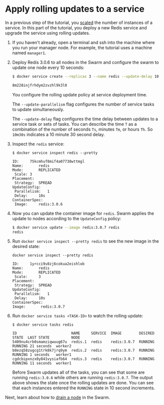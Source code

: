 <!--[metadata]>
+++
title = "Apply rolling updates"
description = "Apply rolling updates to a service on the Swarm"
keywords = ["tutorial, cluster management, swarm, service, rolling-update"]
[menu.main]
identifier="swarm-tutorial-rolling-update"
parent="swarm-tutorial"
weight=20
advisory = "rc"
+++
<![end-metadata]-->

# Apply rolling updates to a service

In a previous step of the tutorial, you [scaled](scale-service.md) the number of
instances of a service. In this part of the tutorial, you deploy a new Redis
service and upgrade the service using rolling updates.

1. If you haven't already, open a terminal and ssh into the machine where you
run your manager node. For example, the tutorial uses a machine named
`manager1`.

2. Deploy Redis 3.0.6 to all nodes in the Swarm and configure
the swarm to update one node every 10 seconds:

    ```bash
    $ docker service create --replicas 3 --name redis --update-delay 10s --update-parallelism 1 redis:3.0.6

    8m228injfrhdym2zvzhl9k3l0
    ```

    You configure the rolling update policy at service deployment time.

    The `--update-parallelism` flag configures the number of service tasks
    to update simultaneously.

    The `--update-delay` flag configures the time delay between updates to a
    service task or sets of tasks. You can describe the time `T` as a
    combination of the number of seconds `Ts`, minutes `Tm`, or hours `Th`. So
    `10m30s` indicates a 10 minute 30 second delay.

3. Inspect the `redis` service:

    ```
    $ docker service inspect redis --pretty

    ID:		75kcmhuf8mif4a07738wttmgl
    Name:		redis
    Mode:		REPLICATED
     Scale:	3
    Placement:
     Strategy:	SPREAD
    UpdateConfig:
     Parallelism:	1
     Delay:		10s
    ContainerSpec:
     Image:		redis:3.0.6
    ```

4. Now you can update the container image for `redis`. Swarm applies the update
to nodes according to the `UpdateConfig` policy:

    ```bash
    $ docker service update --image redis:3.0.7 redis
    redis
    ```

5. Run `docker service inspect --pretty redis` to see the new image in the
desired state:

    ```
    docker service inspect --pretty redis

    ID:		1yrcci9v8zj6cokua2eishlob
    Name:		redis
    Mode:		REPLICATED
     Scale:		3
    Placement:
     Strategy:	SPREAD
    UpdateConfig:
     Parallelism:	1
     Delay:		10s
   ContainerSpec:
   Image:		redis:3.0.7
   ```

6. Run `docker service tasks <TASK-ID>` to watch the rolling update:

    ```
    $ docker service tasks redis

    ID                         NAME     SERVICE  IMAGE        DESIRED STATE  LAST STATE          NODE
    5409nu4crb0smamziqwuug67u  redis.1  redis    redis:3.0.7  RUNNING        RUNNING 21 seconds  worker2
    b8ezq58zugcg1trk8k7jrq9ym  redis.2  redis    redis:3.0.7  RUNNING        RUNNING 1 seconds   worker1
    cgdcbipxnzx0y841vysiafb64  redis.3  redis    redis:3.0.7  RUNNING        RUNNING 11 seconds  worker1
    ```

    Before Swarm updates all of the tasks, you can see that some are running
    `redis:3.0.6` while others are running `redis:3.0.7`. The output above shows
    the state once the rolling updates are done. You can see that each instances
    entered the `RUNNING` state in 10 second increments.

Next, learn about how to [drain a node](drain-node.md) in the Swarm.

<p style="margin-bottom:300px">&nbsp;</p>
